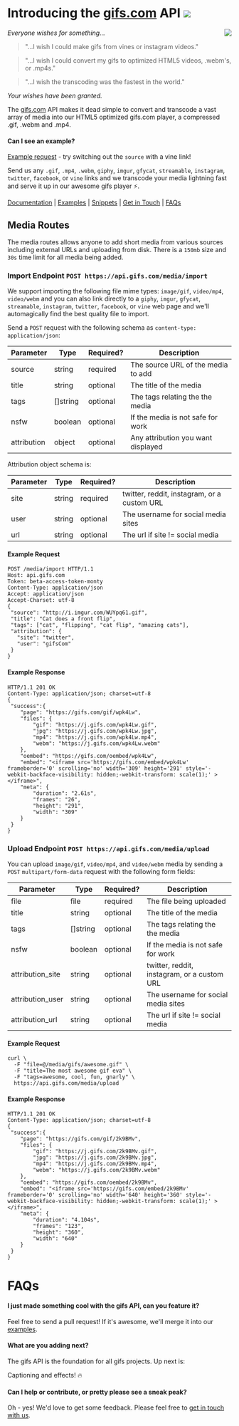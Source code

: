 # Introducing the [gifs.com](https://gifs.com) API [![](https://img.shields.io/badge/API-online-brightgreen.svg)](https://gifs.com)

<img align="right" src="https://storage.googleapis.com/cdn.gifs.com/genie-github-animation.gif?v=4">

*Everyone wishes for something...*
>"...I wish I could make gifs from vines or instagram videos."

>"...I wish I could convert my gifs to optimized HTML5 videos, .webm's, or .mp4s."

>"...I wish the transcoding was the fastest in the world."

*Your wishes have been granted.*

The [gifs.com](https://gifs.com) API makes it dead simple to convert and transcode a vast array of media into our HTML5 optimized gifs.com player, a compressed .gif, .webm and .mp4.

#### Can I see an example?

[Example request](http://api.gifs.com/media/import?source=https://zippy.gfycat.com/LimpingEveryHairstreak.webm&title=ClapClapClap) - try switching out the `source` with a vine link!

Send us any `.gif`, `.mp4`, `.webm`, `giphy`, `imgur`, `gfycat`, `streamable`, `instagram`, `twitter`, `facebook`, or `vine` links and we transcode your media lightning fast and serve it up in our awesome gifs player :zap:.

[Documentation](https://github.com/gifs/api/tree/master/DOCUMENTATION.md) |
[Examples](https://github.com/gifs/api/tree/master/examples) |
[Snippets](https://github.com/gifs/api/tree/master/SNIPPETS.md) |
[Get in Touch](mailto:rory@gifs.com) |
[FAQs](https://github.com/gifs/api#faqs) 


## Media Routes

The media routes allows anyone to add short media from various sources including external URLs and uploading from disk. There is a `150mb` size and `30s` time limit for all media being added.

### Import Endpoint `POST https://api.gifs.com/media/import`

We support importing the following file mime types: `image/gif`, `video/mp4`, `video/webm` and you can also link directly to a `giphy`, `imgur`, `gfycat`, `streamable`, `instagram`, `twitter`, `facebook`, or `vine` web page and we'll automagically find the best quality file to import.

Send a `POST` request with the following schema as `content-type: application/json`:

| Parameter       | Type         | Required?  | Description                          |
| -------------   |--------------|------------|--------------------------------------|
| source          | string       | required   | The source URL of the media to add   |
| title           | string       | optional   | The title of the media               |
| tags            | []string     | optional   | The tags relating the the media      |
| nsfw            | boolean      | optional   | If the media is not safe for work    |
| attribution     | object       | optional   | Any attribution you want displayed   |

Attribution object schema is:

| Parameter       | Type         | Required?  | Description                                 |
| -------------   |--------------|------------|---------------------------------------------|
| site            | string       | required   | twitter, reddit, instagram, or a custom URL |
| user            | string       | optional   | The username for social media sites         |
| url             | string       | optional   | The url if site != social media             |

#### Example Request

```HTTP
POST /media/import HTTP/1.1
Host: api.gifs.com
Token: beta-access-token-monty
Content-Type: application/json
Accept: application/json
Accept-Charset: utf-8
{
 "source": "http://i.imgur.com/WUYpq61.gif",
 "title": "Cat does a front flip",
 "tags": ["cat", "flipping", "cat flip", "amazing cats"],
 "attribution": {
   "site": "twitter",
   "user": "gifsCom"
 }
}
```

#### Example Response

```HTTP
HTTP/1.1 201 OK
Content-Type: application/json; charset=utf-8
{
 "success":{
    "page": "https://gifs.com/gif/wpk4Lw",
    "files": {
        "gif": "https://j.gifs.com/wpk4Lw.gif",
        "jpg": "https://j.gifs.com/wpk4Lw.jpg",
        "mp4": "https://j.gifs.com/wpk4Lw.mp4",
        "webm": "https://j.gifs.com/wpk4Lw.webm"
    },
    "oembed": "https://gifs.com/oembed/wpk4Lw",
    "embed": "<iframe src='https://gifs.com/embed/wpk4Lw' frameborder='0' scrolling='no' width='309' height='291' style='-webkit-backface-visibility: hidden;-webkit-transform: scale(1);' ></iframe>",
    "meta": {
        "duration": "2.61s",
        "frames": "26",
        "height": "291",
        "width": "309"
    }
 }
}
```

### Upload Endpoint `POST https://api.gifs.com/media/upload`

You can upload `image/gif`, `video/mp4`, and `video/webm` media by sending a `POST` `multipart/form-data` request with the following form fields:

| Parameter         | Type      | Required?  | Description                                 |
| ------------------|-----------|------------|---------------------------------------------|
| file              | file      | required   | The file being uploaded                     |
| title             | string    | optional   | The title of the media                      |
| tags              | []string  | optional   | The tags relating the the media             |
| nsfw              | boolean   | optional   | If the media is not safe for work           |
| attribution_site  | string    | optional   | twitter, reddit, instagram, or a custom URL |
| attribution_user  | string    | optional   | The username for social media sites         |
| attribution_url   | string    | optional   | The url if site != social media             |

#### Example Request

```shell
curl \
  -F "file=@/media/gifs/awesome.gif" \
  -F "title=The most awesome gif eva" \
  -F "tags=awesome, cool, fun, gnarly" \
  https://api.gifs.com/media/upload
```

#### Example Response

```HTTP
HTTP/1.1 201 OK
Content-Type: application/json; charset=utf-8
{
 "success":{
    "page": "https://gifs.com/gif/2k9BMv",
    "files": {
        "gif": "https://j.gifs.com/2k9BMv.gif",
        "jpg": "https://j.gifs.com/2k9BMv.jpg",
        "mp4": "https://j.gifs.com/2k9BMv.mp4",
        "webm": "https://j.gifs.com/2k9BMv.webm"
    },
    "oembed": "https://gifs.com/oembed/2k9BMv",
    "embed": "<iframe src='https://gifs.com/embed/2k9BMv' frameborder='0' scrolling='no' width='640' height='360' style='-webkit-backface-visibility: hidden;-webkit-transform: scale(1);' ></iframe>",
    "meta": {
        "duration": "4.104s",
        "frames": "123",
        "height": "360",
        "width": "640"
    }
 }
}
```
# FAQs

#### I just made something cool with the gifs API, can you feature it?

Feel free to send a pull request! If it's awesome, we'll merge it into our [examples](https://github.com/gifs/api/tree/master/examples).

#### What are you adding next?

The gifs API is the foundation for all gifs projects. Up next is:

Captioning and effects! :fire:

#### Can I help or contribute, or pretty please see a sneak peak?

Oh - yes! We'd love to get some feedback. Please feel free to [get in touch with us](mailto:rory@gifs.com).
